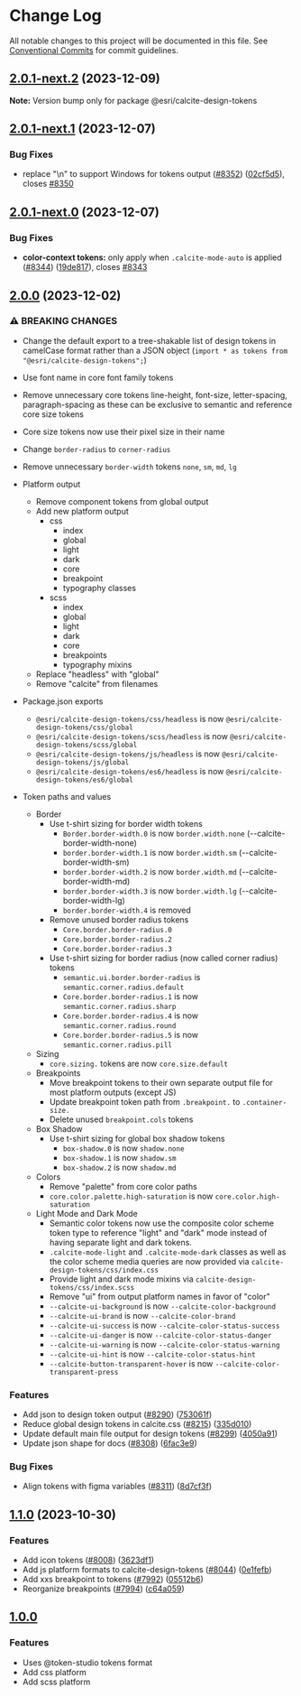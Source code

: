 # Change Log

All notable changes to this project will be documented in this file.
See [Conventional Commits](https://conventionalcommits.org) for commit guidelines.

## [2.0.1-next.2](https://github.com/Esri/calcite-design-system/compare/@esri/calcite-design-tokens@2.0.1-next.1...@esri/calcite-design-tokens@2.0.1-next.2) (2023-12-09)

__Note:__ Version bump only for package @esri/calcite-design-tokens

## [2.0.1-next.1](https://github.com/Esri/calcite-design-system/compare/@esri/calcite-design-tokens@2.0.1-next.0...@esri/calcite-design-tokens@2.0.1-next.1) (2023-12-07)

### Bug Fixes

- replace "\n" to support Windows for tokens output ([#8352](https://github.com/Esri/calcite-design-system/issues/8352)) ([02cf5d5](https://github.com/Esri/calcite-design-system/commit/02cf5d5abaad73a7159bdc7c00b0e33636f64314)), closes [#8350](https://github.com/Esri/calcite-design-system/issues/8350)

## [2.0.1-next.0](https://github.com/Esri/calcite-design-system/compare/@esri/calcite-design-tokens@2.0.0...@esri/calcite-design-tokens@2.0.1-next.0) (2023-12-07)

### Bug Fixes

- __color-context tokens:__ only apply when `.calcite-mode-auto` is applied ([#8344](https://github.com/Esri/calcite-design-system/issues/8344)) ([19de817](https://github.com/Esri/calcite-design-system/commit/19de8178a97ee6933d5b1f03bfb2f98afc846149)), closes [#8343](https://github.com/Esri/calcite-design-system/issues/8343)

## [2.0.0](https://github.com/Esri/calcite-design-system/compare/@esri/calcite-design-tokens@1.1.0...@esri/calcite-design-tokens@2.0.0) (2023-12-02)

### ⚠ BREAKING CHANGES

- Change the default export to a tree-shakable list of design tokens in camelCase format rather than a JSON object (`import * as tokens from "@esri/calcite-design-tokens";`)
- Use font name in core font family tokens
- Remove unnecessary core tokens line-height, font-size, letter-spacing, paragraph-spacing as these can be exclusive to semantic and reference core size tokens
- Core size tokens now use their pixel size in their name
- Change `border-radius` to `corner-radius`
- Remove unnecessary `border-width` tokens `none`, `sm`, `md`, `lg`
- Platform output
  - Remove component tokens from global output
  - Add new platform output
    - css
      - index
      - global
      - light
      - dark
      - core
      - breakpoint
      - typography classes
    - scss
      - index
      - global
      - light
      - dark
      - core
      - breakpoints
      - typography mixins
  - Replace "headless" with "global"
  - Remove "calcite" from filenames
- Package.json exports

  - `@esri/calcite-design-tokens/css/headless` is now `@esri/calcite-design-tokens/css/global`
  - `@esri/calcite-design-tokens/scss/headless` is now `@esri/calcite-design-tokens/scss/global`
  - `@esri/calcite-design-tokens/js/headless` is now `@esri/calcite-design-tokens/js/global`
  - `@esri/calcite-design-tokens/es6/headless` is now `@esri/calcite-design-tokens/es6/global`

- Token paths and values
  - Border
    - Use t-shirt sizing for border width tokens
      - `Border.border-width.0` is now `border.width.none` (--calcite-border-width-none)
      - `border.border-width.1` is now `border.width.sm` (--calcite-border-width-sm)
      - `border.border-width.2` is now `border.width.md` (--calcite-border-width-md)
      - `border.border-width.3` is now `border.width.lg` (--calcite-border-width-lg)
      - `border.border-width.4` is removed
    - Remove unused border radius tokens
      - `Core.border.border-radius.0`
      - `Core.border.border-radius.2`
      - `Core.border.border-radius.3`
    - Use t-shirt sizing for border radius (now called corner radius) tokens
      - `semantic.ui.border.border-radius` is `semantic.corner.radius.default`
      - `Core.border.border-radius.1` is now `semantic.corner.radius.sharp`
      - `Core.border.border-radius.4` is now `semantic.corner.radius.round`
      - `Core.border.border-radius.5` is now `semantic.corner.radius.pill`
  - Sizing
    - `core.sizing.` tokens are now `core.size.default`
  - Breakpoints
    - Move breakpoint tokens to their own separate output file for most platform outputs (except JS)
    - Update breakpoint token path from `.breakpoint.` to `.container-size.`
    - Delete unused `breakpoint.cols` tokens
  - Box Shadow
    - Use t-shirt sizing for global box shadow tokens
      - `box-shadow.0` is now `shadow.none`
      - `box-shadow.1` is now `shadow.sm`
      - `box-shadow.2` is now `shadow.md`
  - Colors
    - Remove "palette" from core color paths
    - `core.color.palette.high-saturation` is now `core.color.high-saturation`
  - Light Mode and Dark Mode
    - Semantic color tokens now use the composite color scheme token type to reference "light" and "dark" mode instead of having separate light and dark tokens.
    - `.calcite-mode-light` and `.calcite-mode-dark` classes as well as the color scheme media queries are now provided via `calcite-design-tokens/css/index.css`
    - Provide light and dark mode mixins via `calcite-design-tokens/css/index.scss`
    - Remove "ui" from output platform names in favor of "color"
    - `--calcite-ui-background` is now `--calcite-color-background`
    - `--calcite-ui-brand` is now `--calcite-color-brand`
    - `--calcite-ui-success` is now `--calcite-color-status-success`
    - `--calcite-ui-danger` is now `--calcite-color-status-danger`
    - `--calcite-ui-warning` is now `--calcite-color-status-warning`
    - `--calcite-ui-hint` is now `--calcite-color-status-hint`
    - `--calcite-button-transparent-hover` is now `--calcite-color-transparent-press`

### Features

- Add json to design token output ([#8290](https://github.com/Esri/calcite-design-system/issues/8290)) ([753061f](https://github.com/Esri/calcite-design-system/commit/753061f6fc35d95472c7bfb3ec956a89624d6d43))
- Reduce global design tokens in calcite.css ([#8215](https://github.com/Esri/calcite-design-system/issues/8215)) ([335d010](https://github.com/Esri/calcite-design-system/commit/335d0106ef0f9d0ce71bda8d2c826bccfedc4995))
- Update default main file output for design tokens ([#8299](https://github.com/Esri/calcite-design-system/issues/8299)) ([4050a91](https://github.com/Esri/calcite-design-system/commit/4050a913d37fca76b79dfe97956a9ce2beef948c))
- Update json shape for docs ([#8308](https://github.com/Esri/calcite-design-system/issues/8308)) ([6fac3e9](https://github.com/Esri/calcite-design-system/commit/6fac3e98b802232385aaf65d54417bea1e9d65c8))

### Bug Fixes

- Align tokens with figma variables ([#8311](https://github.com/Esri/calcite-design-system/issues/8311)) ([8d7cf3f](https://github.com/Esri/calcite-design-system/commit/8d7cf3f9bca3e908c1b0383209b348640c623084))

## [1.1.0](https://github.com/Esri/calcite-design-system/compare/@esri/calcite-design-tokens@1.0.0...@esri/calcite-design-tokens@1.1.0) (2023-10-30)

### Features

- Add icon tokens ([#8008](https://github.com/Esri/calcite-design-system/issues/8008)) ([3623df1](https://github.com/Esri/calcite-design-system/commit/3623df1bbd5413bf5198fb343b342030ee1d40b8))
- Add js platform formats to calcite-design-tokens ([#8044](https://github.com/Esri/calcite-design-system/issues/8044)) ([0e1fefb](https://github.com/Esri/calcite-design-system/commit/0e1fefbd93bc37bad7006b1c15d1ed633bfb454e))
- Add xxs breakpoint to tokens ([#7992](https://github.com/Esri/calcite-design-system/issues/7992)) ([05512b6](https://github.com/Esri/calcite-design-system/commit/05512b6e5b58d4391972dfc9bbf559503301a025))
- Reorganize breakpoints ([#7994](https://github.com/Esri/calcite-design-system/issues/7994)) ([c64a059](https://github.com/Esri/calcite-design-system/commit/c64a059f9b4f9865bc7234ad6892570ed419d779))

## [1.0.0](2023-05-11)

### Features

- Uses @token-studio tokens format
- Add css platform
- Add scss platform
